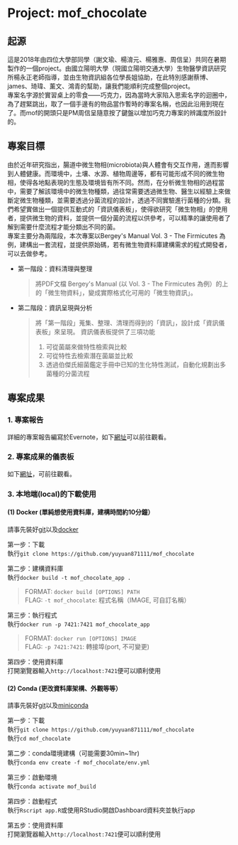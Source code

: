 # Project: mof_chocolate 
## 起源
這是2018年由四位大學部同學（謝文瑜、楊淯元、楊雅惠、周信呈）共同在暑期製作的一個project。由國立陽明大學（現國立陽明交通大學）生物醫學資訊研究所楊永正老師指導，並由生物資訊組各位學長姐協助，在此特別感謝蔡博、james、琦瑋、薰文、鴻青的幫助，讓我們能順利完成整個project。</br>
專案名字源於實習桌上的零食——巧克力，因為當時大家陷入思索名字的迴圈中，為了趕緊跳出，取了一個手邊有的物品當作暫時的專案名稱，也因此沿用到現在了。而mof的開頭只是PM周信呈隨意按了鍵盤以增加巧克力專案的辨識度所設計的。</br>
## 專案目標
由於近年研究指出，腸道中微生物相(microbiota)與人體會有交互作用，進而影響到人體健康。而環境中，土壤、水源、植物周邊等，都有可能形成不同的微生物相，使得各地點表現的生態及環境皆有所不同。然而，在分析微生物相的過程當中，需要了解該環境中的微生物種類，過往常需要透過微生物、醫生以經驗上來做斷定微生物種類，並需要透過分菌流程的設計，透過不同實驗進行菌種的分類。我們希望實做出一個提供互動式的「資訊儀表板」，使得欲研究「微生物相」的使用者，提供微生物的資料，並提供一個分菌的流程以供參考，可以精準的讓使用者了解到需要什麼流程才能分類出不同的菌。</br>
專案主要分為兩階段，本次專案以Bergey's Manual Vol. 3 - The Firmicutes 為例，建構出一套流程，並提供原始碼，若有微生物資料庫建構需求的程式開發者，可以去做參考。
* 第一階段：資料清理與整理  
  > 將PDF文檔 Bergey's Manual (以 Vol. 3 - The Firmicutes 為例）的上的「微生物資料」，變成實際格式化可用的「微生物資訊」。
* 第二階段：資訊呈現與分析
  > 將「第一階段」蒐集、整理、清理而得到的「資訊」，設計成「資訊儀表板」來呈現。
  > 資訊儀表板提供了三項功能
  > 1. 可從菌屬來做特性檢索與比較
  > 2. 可從特性去檢索潛在菌屬並比較
  > 3. 透過伯傑氏細菌鑑定手冊中已知的生化特性測試，自動化規劃出多菌種的分菌流程

## 專案成果
### 1. 專案報告
詳細的專案報告編寫於Evernote，如下<a href="https://www.evernote.com/shard/s317/client/snv?noteGuid=15869be0-074d-44d5-a69d-ea30dff8ad35&noteKey=58348029ad89b0b1&sn=https%3A%2F%2Fwww.evernote.com%2Fshard%2Fs317%2Fsh%2F15869be0-074d-44d5-a69d-ea30dff8ad35%2F58348029ad89b0b1&title=%253C99%253E%2B%25E5%25AF%25A6%25E7%25BF%2592%25E7%25B5%2590%25E6%259E%259C%25E5%25A0%25B1%25E5%2591%258A">網址</a>可以前往觀看。  

### 2. 專案成果的儀表板
如下<a href="http://120.126.47.90/MOF">網址</a>，可前往觀看。  

### 3. 本地端(local)的下載使用  
#### (1) Docker (單純想使用資料庫，建構時間約10分鐘） 
請事先裝好<a href="https://git-scm.com/download/mac">git</a>以及<a href="https://www.docker.com/products/docker-desktop">docker</a>  

第一步：下載  
執行`git clone https://github.com/yuyuan871111/mof_chocolate`  

第二步：建構資料庫  
執行`docker build -t mof_chocolate_app .`  
> FORMAT: `docker build [OPTIONS] PATH`  
> FLAG: `-t mof_chocolate`: 程式名稱（IMAGE, 可自訂名稱） 
  
第三步：執行程式  
執行`docker run -p 7421:7421 mof_chocolate_app`  
> FORMAT: `docker run [OPTIONS] IMAGE`  
> FLAG: `-p 7421:7421`: 轉接埠(port, 不可變更)  
  
第四步：使用資料庫  
打開瀏覽器輸入`http://localhost:7421`便可以順利使用  

#### (2) Conda (更改資料庫架構、外觀等等）
請事先裝好<a href="https://git-scm.com/download/mac">git</a>以及<a href="https://docs.conda.io/en/latest/miniconda.html">miniconda</a>  

第一步：下載  
執行`git clone https://github.com/yuyuan871111/mof_chocolate`  
執行`cd mof_chocolate`  

第二步：conda環境建構（可能需要30min~1hr)  
執行`conda env create -f mof_chocolate/env.yml`  

第三步：啟動環境  
執行`conda activate mof_build`  
  
第四步：啟動程式  
執行`Rscript app.R`或使用RStudio開啟Dashboard資料夾並執行app  

第五步：使用資料庫  
打開瀏覽器輸入`http://localhost:7421`便可以順利使用  

